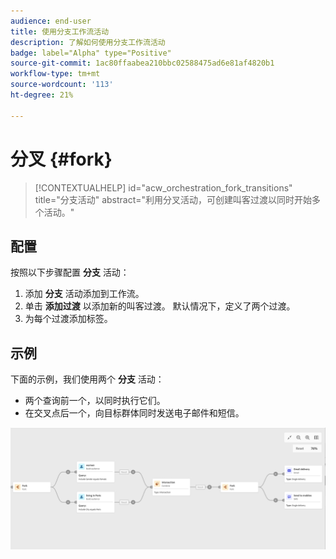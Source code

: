 ```yaml
---
audience: end-user
title: 使用分支工作流活动
description: 了解如何使用分支工作流活动
badge: label="Alpha" type="Positive"
source-git-commit: 1ac80ffaabea210bbc02588475ad6e81af4820b1
workflow-type: tm+mt
source-wordcount: '113'
ht-degree: 21%

---
```



# 分叉 {#fork}

>[!CONTEXTUALHELP]
>id="acw_orchestration_fork_transitions"
>title="分支活动"
>abstract="利用分叉活动，可创建叫客过渡以同时开始多个活动。"

## 配置

按照以下步骤配置 **分支** 活动：

1. 添加 **分支** 活动添加到工作流。
1. 单击 **添加过渡** 以添加新的叫客过渡。 默认情况下，定义了两个过渡。
1. 为每个过渡添加标签。

## 示例

下面的示例，我们使用两个 **分支** 活动：

* 两个查询前一个，以同时执行它们。
* 在交叉点后一个，向目标群体同时发送电子邮件和短信。

![](../assets/workflow-fork-example.png)


